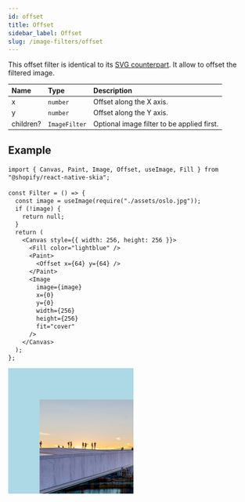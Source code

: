 ```yaml
---
id: offset
title: Offset
sidebar_label: Offset
slug: /image-filters/offset
---
```


This offset filter is identical to its [SVG counterpart](https://developer.mozilla.org/en-US/docs/Web/SVG/Element/feDisplacementMap). It allow to offset the filtered image. 

| Name      | Type           |  Description                               |
|:----------|:---------------|:-------------------------------------------|
| x         | `number`       | Offset along the X axis.                   |
| y         | `number`       | Offset along the Y axis.                   |
| children? | `ImageFilter`  | Optional image filter to be applied first. | 

## Example

```tsx twoslash
import { Canvas, Paint, Image, Offset, useImage, Fill } from "@shopify/react-native-skia";

const Filter = () => {
  const image = useImage(require("./assets/oslo.jpg"));
  if (!image) {
    return null;
  }
  return (
    <Canvas style={{ width: 256, height: 256 }}>
      <Fill color="lightblue" />
      <Paint>
        <Offset x={64} y={64} />
      </Paint>
      <Image
        image={image}
        x={0}
        y={0}
        width={256}
        height={256}
        fit="cover"
      />
    </Canvas>
  );
};
```

![Offset](./assets/offset.png)